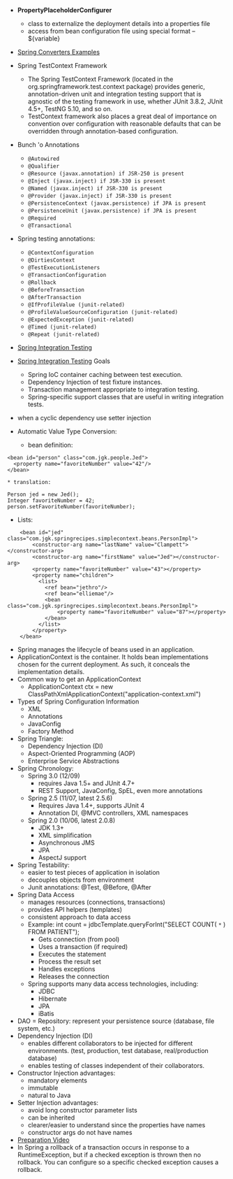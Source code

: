   * **PropertyPlaceholderConfigurer**
    * class to externalize the deployment details into a properties file
    * access from bean configuration file using special format – ${variable}
  * [Spring Converters Examples](http://www.mkyong.com/spring/spring-collections-list-set-map-and-properties-example/)
  * Spring TestContext Framework
    * The Spring TestContext Framework (located in the org.springframework.test.context package) provides generic, annotation-driven unit and integration testing support that is agnostic of the testing framework in use, whether JUnit 3.8.2, JUnit 4.5+, TestNG 5.10, and so on.
    * TestContext framework also places a great deal of importance on convention over configuration with reasonable defaults that can be overridden through annotation-based configuration.
  * Bunch 'o Annotations
    * `@Autowired`
    * `@Qualifier`
    * `@Resource (javax.annotation) if JSR-250 is present`
    * `@Inject (javax.inject) if JSR-330 is present`
    * `@Named (javax.inject) if JSR-330 is present`
    * `@Provider (javax.inject) if JSR-330 is present`
    * `@PersistenceContext (javax.persistence) if JPA is present`
    * `@PersistenceUnit (javax.persistence) if JPA is present`
    * `@Required`
    * `@Transactional`

  * Spring testing annotations:
    * `@ContextConfiguration`
    * `@DirtiesContext`
    * `@TestExecutionListeners`
    * `@TransactionConfiguration`
    * `@Rollback`
    * `@BeforeTransaction`
    * `@AfterTransaction`
    * `@IfProfileValue (junit-related)`
    * `@ProfileValueSourceConfiguration (junit-related)`
    * `@ExpectedException (junit-related)`
    * `@Timed (junit-related)`
    * `@Repeat (junit-related)`
  * [Spring Integration Testing](http://static.springsource.org/spring/docs/3.0.x/spring-framework-reference/html/testing.html#integration-testing)
  * [Spring Integration Testing](http://static.springsource.org/spring/docs/3.0.x/spring-framework-reference/html/testing.html#integration-testing) Goals
    * Spring IoC container caching between test execution.
    * Dependency Injection of test fixture instances.
    * Transaction management appropriate to integration testing.
    * Spring-specific support classes that are useful in writing integration tests.
  * when a cyclic dependency use setter injection
  * Automatic Value Type Conversion:
    * bean definition:
```
<bean id="person" class="com.jgk.people.Jed">
  <property name="favoriteNumber" value="42"/>
</bean>
```
    * translation:
```
Person jed = new Jed();
Integer favoriteNumber = 42;
person.setFavoriteNumber(favoriteNumber);
```
  * Lists:
```
	<bean id="jed" class="com.jgk.springrecipes.simplecontext.beans.PersonImpl">
 		<constructor-arg name="lastName" value="Clampett"></constructor-arg>
		<constructor-arg name="firstName" value="Jed"></constructor-arg>
		<property name="favoriteNumber" value="43"></property>
		<property name="children">
		  <list>
		  	<ref bean="jethro"/>
		  	<ref bean="elliemae"/>
		  	<bean class="com.jgk.springrecipes.simplecontext.beans.PersonImpl">
				<property name="favoriteNumber" value="87"></property>
		  	</bean>
		  </list>
		</property>
	</bean>
```
  * Spring manages the lifecycle of beans used in an application.
  * ApplicationContext is the container.  It holds bean implementations chosen for the current deployment.  As such, it conceals the implementation details.
  * Common way to get an ApplicationContext
    * ApplicationContext ctx = new ClassPathXmlApplicationContext("application-context.xml")
  * Types of Spring Configuration Information
    * XML
    * Annotations
    * JavaConfig
    * Factory Method
  * Spring Triangle:
    * Dependency Injection (DI)
    * Aspect-Oriented Programming (AOP)
    * Enterprise Service Abstractions
  * Spring Chronology:
    * Spring 3.0 (12/09)
      * requires Java 1.5+ and JUnit 4.7+
      * REST Support, JavaConfig, SpEL, even more annotations
    * Spring 2.5 (11/07, latest 2.5.6)
      * Requires Java 1.4+, supports JUnit 4
      * Annotation DI, @MVC controllers, XML namespaces
    * Spring 2.0 (10/06, latest 2.0.8)
      * JDK 1.3+
      * XML simplification
      * Asynchronous JMS
      * JPA
      * AspectJ support
  * Spring Testability:
    * easier to test pieces of application in isolation
    * decouples objects from environment
    * Junit annotations:  @Test, @Before, @After
  * Spring Data Access
    * manages resources (connections, transactions)
    * provides API helpers (templates)
    * consistent approach to data access
    * Example:  int count = jdbcTemplate.queryForInt("SELECT COUNT( `*` ) FROM PATIENT");
      * Gets connection (from pool)
      * Uses a transaction (if required)
      * Executes the statement
      * Process the result set
      * Handles exceptions
      * Releases the connection
    * Spring supports many data access technologies, including:
      * JDBC
      * Hibernate
      * JPA
      * iBatis
  * DAO = Repository:  represent your persistence source (database, file system, etc.)
  * Dependency Injection (DI)
    * enables different collaborators to be injected for different environments. (test, production, test database, real/production database)
    * enables testing of classes independent of their collaborators.
  * Constructor Injection advantages:
    * mandatory elements
    * immutable
    * natural to Java
  * Setter Injection advantages:
    * avoid long constructor parameter lists
    * can be inherited
    * clearer/easier to understand since the properties have names
    * constructor args do not have names
  * [Preparation Video](http://www.youtube.com/watch?v=biNx-t2busI)
  * In Spring a rollback of a transaction occurs in response to a RuntimeException, but if a checked exception is thrown then no rollback.  You can configure so a specific checked exception causes a rollback.